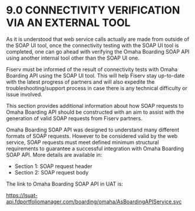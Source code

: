 # **9.0 CONNECTIVITY VERIFICATION VIA AN EXTERNAL TOOL**

As it is understood that web service calls actually are made from outside of the SOAP UI tool, once the connectivity testing with the SOAP UI tool is completed, one can go ahead with verifying the Omaha Boarding SOAP API using another internal tool other than the SOAP UI one. 

Fiserv must be informed of the result of connectivity tests with Omaha Boarding API using the SOAP UI tool. This will help Fiserv stay up-to-date with the latest progress of partners and will also expedite the troubleshooting/support process in case there is any technical difficulty or issue involved. 

This section provides additional information about how SOAP requests to Omaha Boarding API should be constructed with an aim to assist with the generation of valid SOAP requests from Fiserv partners.   

Omaha Boarding SOAP API was designed to understand many different formats of SOAP requests. However to be considered valid by the web service, SOAP requests must meet defined minimum structural requirements to guarantee a successful integration with Omaha Boarding SOAP API. More details are available in:

- Section 1: SOAP request header
- Section 2: SOAP request body

The link to Omaha Boarding SOAP API in UAT is: 

<https://lsuat-api.fdportfoliomanager.com/boarding/omaha/AsBoardingAPIService.svc>  
